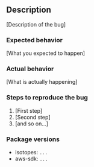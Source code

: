 ## Description

[Description of the bug]

### Expected behavior

[What you expected to happen]

### Actual behavior

[What is actually happening]

### Steps to reproduce the bug

1. [First step]
2. [Second step]
3. [and so on...]

### Package versions

* isotopes: `...`
* aws-sdk: `...`
